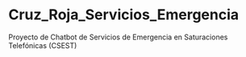 # Cruz_Roja_Servicios_Emergencia
Proyecto de Chatbot de Servicios de Emergencia en Saturaciones Telefónicas (CSEST)
